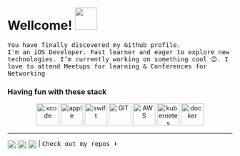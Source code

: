 # Wellcome! <img src="https://media.giphy.com/media/mGcNjsfWAjY5AEZNw6/giphy.gif" width="50">
<samp>You have finally discovered my Github profile.</samp>
<br>
<samp>I'm an iOS Developer. Fast learner and eager to explore new technologies. I’m currently working on something cool 😉. I love to attend Meetups for learning & Conferences for Networking</samp>

### **Having fun with these stack**

<p align="center">
      <img src="https://www.vectorlogo.zone/logos/apple_xcode/apple_xcode-icon.svg" alt="xcode" width="50" height="50"/>
      <img src="https://www.vectorlogo.zone/logos/apple/apple-icon.svg" alt="apple" width="50" height="50"/> 
      <img src="https://www.vectorlogo.zone/logos/swift/swift-icon.svg" alt="swift" width="50" height="50"/> 
      <img src="https://www.vectorlogo.zone/logos/git-scm/git-scm-icon.svg" alt="GIT" width="50" height="50"/> 
      <img src="https://www.vectorlogo.zone/logos/amazon_aws/amazon_aws-icon.svg" alt="AWS" width="50" height="50"/>
      <img src="https://www.vectorlogo.zone/logos/kubernetes/kubernetes-icon.svg" alt="kubernetes" width="50" height="50"/>
      <img src="https://www.vectorlogo.zone/logos/docker/docker-official.svg" alt="docker" width="50" height="50"/>
      
</p>

----

<a href="https://twitter.com/xcode_ul">
  <img align="left" alt="Nikolai's Twitter" width="20px" src="https://simpleicons.now.sh/twitter/495f7e" />
</a>
<a href="https://www.instagram.com/nikolai.xcode/">
  <img align="left" alt="Nikolai's Instagram" width="20px" src="https://simpleicons.now.sh/instagram/495f7e" />
</a>
<a href="https://linkedin.com/in/xcode73">
  <img align="left" alt="Nikolai's LinkedIn" width="20px" src="https://simpleicons.now.sh/linkedin/495f7e" />
</a>
 | <samp>Check out my repos ⬇️</samp>
